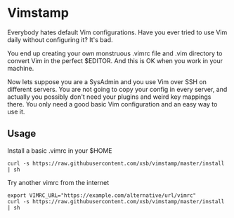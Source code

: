 # Vimstamp

Everybody hates default Vim configurations. Have you ever tried to use
Vim daily without configuring it? It's bad.

You end up creating your own monstruous .vimrc file and .vim directory
to convert Vim in the perfect $EDITOR. And this is OK when you work in
your machine.

Now lets suppose you are a SysAdmin and you use Vim over SSH on different
servers. You are not going to copy your config in every server, and
actually you possibly don't need your plugins and weird key mappings there.
You only need a good basic Vim configuration and an easy way to use it.

## Usage

Install a basic .vimrc in your $HOME

    curl -s https://raw.githubusercontent.com/xsb/vimstamp/master/install | sh

Try another vimrc from the internet

    export VIMRC_URL="https://example.com/alternative/url/vimrc"
    curl -s https://raw.githubusercontent.com/xsb/vimstamp/master/install | sh

